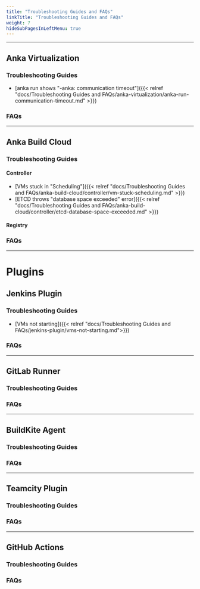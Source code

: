 ```yaml
---
title: "Troubleshooting Guides and FAQs"
linkTitle: "Troubleshooting Guides and FAQs"
weight: 7
hideSubPagesInLeftMenu: true
---
```


---

## Anka Virtualization

### Troubleshooting Guides

- [anka run shows "-anka: communication timeout"]({{< relref "docs/Troubleshooting Guides and FAQs/anka-virtualization/anka-run-communication-timeout.md" >}})

### FAQs

---

## Anka Build Cloud

### Troubleshooting Guides

#### Controller

- [VMs stuck in "Scheduling"]({{< relref "docs/Troubleshooting Guides and FAQs/anka-build-cloud/controller/vm-stuck-scheduling.md" >}})
- [ETCD throws "database space exceeded" error]({{< relref "docs/Troubleshooting Guides and FAQs/anka-build-cloud/controller/etcd-database-space-exceeded.md" >}})

#### Registry


### FAQs


---

# Plugins

## Jenkins Plugin

### Troubleshooting Guides

- [VMs not starting]({{< relref "docs/Troubleshooting Guides and FAQs/jenkins-plugin/vms-not-starting.md">}})

### FAQs

---

## GitLab Runner

### Troubleshooting Guides

### FAQs

---

## BuildKite Agent

### Troubleshooting Guides

### FAQs

---

## Teamcity Plugin

### Troubleshooting Guides

### FAQs

---

## GitHub Actions

### Troubleshooting Guides

### FAQs